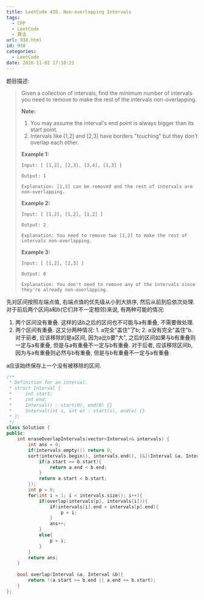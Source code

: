 ```yaml
---
title: LeetCode 435. Non-overlapping Intervals
tags:
  - CPP
  - LeetCode
  - 算法
url: 938.html
id: 938
categories:
  - LeetCode
date: 2016-11-02 17:10:21
---
```

题目描述:

> Given a collection of intervals, find the minimum number of intervals you need to remove to make the rest of the intervals non-overlapping.
>
> **Note:**
>
> 1. You may assume the interval's end point is always bigger than its start point.
> 2. Intervals like [1,2] and [2,3] have borders "touching" but they don't overlap each other.
>
> **Example 1:**
>
> ```
> Input: [ [1,2], [2,3], [3,4], [1,3] ]
>
> Output: 1
>
> Explanation: [1,3] can be removed and the rest of intervals are non-overlapping.
>
> ```
>
> **Example 2:**
>
> ```
> Input: [ [1,2], [1,2], [1,2] ]
>
> Output: 2
>
> Explanation: You need to remove two [1,2] to make the rest of intervals non-overlapping.
>
> ```
>
> **Example 3:**
>
> ```
> Input: [ [1,2], [2,3] ]
>
> Output: 0
>
> Explanation: You don't need to remove any of the intervals since they're already non-overlapping.
> ```

先对区间按照左端点值, 右端点值的优先级从小到大排序, 然后从前到后依次处理. 对于前后两个区间a和b(它们并不一定相邻)来说, 有两种可能的情况:

1. 两个区间没有重叠. 这样的话b之后的区间也不可能与a有重叠, 不需要做处理.
2. 两个区间有重叠. 这又分两种情况: 1. a完全"盖住"了b; 2. a没有完全"盖住"b. 对于前者, 应该移除的是a区间, 因为a比b要"大", 之后的区间如果与b有重叠则一定与a有重叠, 但是与a有重叠不一定与b有重叠. 对于后者, 应该移除区间b, 因为与a有重叠则必然与b有重叠, 但是与b有重叠不一定与a有重叠.

a应该始终保存上一个没有被移除的区间.

```cpp
/**
 * Definition for an interval.
 * struct Interval {
 *     int start;
 *     int end;
 *     Interval() : start(0), end(0) {}
 *     Interval(int s, int e) : start(s), end(e) {}
 * };
 */
class Solution {
public:
    int eraseOverlapIntervals(vector<Interval>& intervals) {
        int ans = 0;
        if(intervals.empty()) return 0;
        sort(intervals.begin(), intervals.end(), [&](Interval &a, Interval &b){
            if(a.start == b.start){
                return a.end < b.end;
            }
            return a.start < b.start;
        });
        int p = 0;
        for(int i = 1; i < intervals.size(); i++){
            if(overlap(intervals[p], intervals[i])){
                if(intervals[i].end < intervals[p].end){
                    p = i;
                }
                ans++;
            }
            else{
                p = i;
            }
        }
        return ans;
    }
    
    bool overlap(Interval &a, Interval &b){
        return !(a.start >= b.end || a.end <= b.start);
    }
};
```


